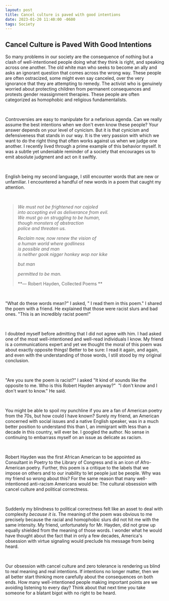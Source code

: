 ```yaml
---
layout: post
title: Cancel culture is paved with good intentions
date: 2023-01-20 11:40:00 -0600
tags: Society
---
```


## Cancel Culture is Paved With Good Intentions

So many problems in our society are the consequence of nothing but a clash of well-intentioned people doing what they think is right, and speaking across one another. The old white man who seeks to become an ally and asks an ignorant question that comes across the wrong way. These people are often ostracized, some might even say canceled, over the very ignorance that they are attempting to remedy. The activist who is genuinely worried about protecting children from permanent consequences and protests gender reassignment therapies. These people are often categorized as homophobic and religious fundamentalists.

<br>

Controversies are easy to manipulate for a nefarious agenda. Can we really assume the best intentions when we don't even know these people? Your answer depends on your level of cynicism. But it is that cynicism and defensiveness that stands in our way. It is the very passion with which we want to do the right thing that often works against us when we judge one another. I recently lived through a prime example of this behavior myself. It was a subtle yet undeniable reminder of a society that encourages us to emit absolute judgment and act on it swiftly. 

<br>

English being my second language, I still encounter words that are new or unfamiliar. I encountered a handful of new words  in a poem that caught my attention.

<br>

> _We must not be frightened nor cajoled_ <br>
> _into accepting evil as deliverance from evil._ <br>
> _We must go on struggling to be human,_ <br>
> _though monsters of abstraction_ <br>
> _police and threaten us._ <br>
> 
> _Reclaim now, now renew the vision of_ <br>
> _a human world where godliness_ <br>
> _is possible and man_ <br>
> _is neither gook nigger honkey wop nor kike_ <br>
> 
> _but man_ <br>
> 
> _permitted to be man._ <br>
> 
> **― Robert Hayden, Collected Poems
**

<br>

"What do these words mean?" I asked, " I read them in this poem." I shared the poem with a friend. He explained that those were racist slurs and bad ones. "This is an incredibly racist poem!" 

<br>

I doubted myself before admitting that I did not agree with him. I had asked one of the most well-intentioned and well-read individuals I know. My friend is a communications expert and yet we thought the moral of this poem was about exactly opposite things! Better to be sure: I read it again, and again, and even with the understanding of those words, I still stood by my original conclusion.

<br>

"Are you sure the poem is racist?" I asked "It kind of sounds like the opposite to me. Who is this Robert Hayden anyway?" 
"I don't know and I don't want to know." He said.

<br>

You might be able to spoil my punchline if you are a fan of American poetry from the 70s, but how could I have known? Surely my friend, an American concerned with social issues and a native English speaker, was in a much better position to understand this than I, an immigrant with less than a decade in this country, will ever be. I googled the author. No sense in continuing to embarrass myself on an issue as delicate as racism. 

<br>

Robert Hayden was the first African American to be appointed as Consultant in Poetry to the Library of Congress and is an icon of Afro-American poetry. Further, this poem is a critique to the labels that we impose on others and to our inability to let people just be people. Why was my friend so wrong about this? For the same reason that many well-intentioned anti-racism Americans would be: The cultural obsession with cancel culture and political correctness.

<br>

Suddenly my blindness to political correctness felt like an asset to deal with complexity _because it is_. The meaning of the poem was obvious to me precisely because the racial and homophobic slurs did not hit me with the same intensity.  My friend, unfortunately for Mr. Hayden, did not grow up equally shielded from the meaning of those words. I wonder what he would have thought about the fact that in only a few decades, America's obsession with virtue signaling would preclude his message from being heard.

<br>

Our obsession with cancel culture and zero tolerance is rendering us blind to real meaning and real intentions. If intentions no longer matter, then we all better start thinking more carefully about the consequences on both ends. How many well-intentioned people making important points are we avoiding listening to every day? Think about that next time you take someone for a blatant bigot with no right to be heard.
